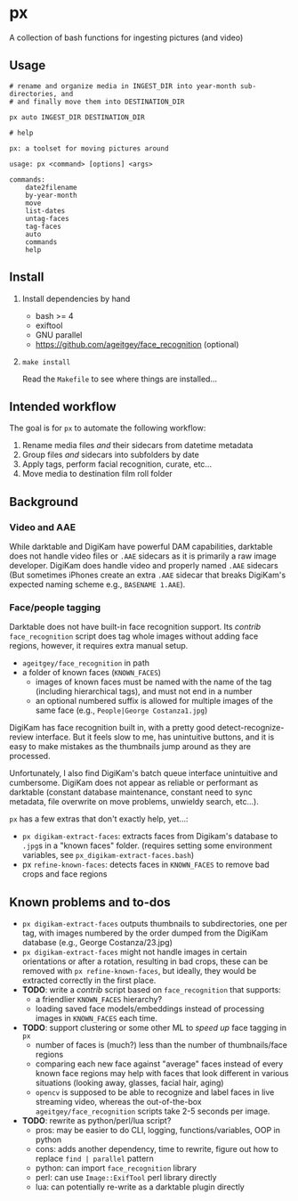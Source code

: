 # px

A collection of bash functions for ingesting pictures (and video)

## Usage

```
# rename and organize media in INGEST_DIR into year-month sub-directories, and
# and finally move them into DESTINATION_DIR

px auto INGEST_DIR DESTINATION_DIR

# help

px: a toolset for moving pictures around

usage: px <command> [options] <args>

commands:
    date2filename
    by-year-month
    move
    list-dates
    untag-faces
    tag-faces
    auto
    commands
    help

```

## Install

1. Install dependencies by hand

   - bash >= 4
   - exiftool
   - GNU parallel
   - https://github.com/ageitgey/face_recognition (optional)

2. `make install`

   Read the `Makefile` to see where things are installed...

## Intended workflow

The goal is for `px` to automate the following workflow:

1. Rename media files *and* their sidecars from datetime metadata
2. Group files *and* sidecars into subfolders by date
3. Apply tags, perform facial recognition, curate, etc...
4. Move media to destination film roll folder

## Background

### Video and AAE

While darktable and DigiKam have powerful DAM capabilities, darktable does not
handle video files or `.AAE` sidecars as it is primarily a raw image developer.
DigiKam does handle video and properly named `.AAE` sidecars (But sometimes
iPhones create an extra `.AAE` sidecar that breaks DigiKam's expected naming
scheme e.g., `BASENAME 1.AAE`).

### Face/people tagging

Darktable does not have built-in face recognition support. Its *contrib*
`face_recognition` script does tag whole images without adding face regions,
however, it requires extra manual setup.

- `ageitgey/face_recognition` in path
- a folder of known faces (`KNOWN_FACES`)
  - images of known faces must be named with the name of the tag (including
    hierarchical tags), and must not end in a number
  - an optional numbered suffix is allowed for multiple images of the same face
    (e.g., `People|George Costanza1.jpg`)

DigiKam has face recognition built in, with a pretty good
detect-recognize-review interface. But it feels slow to me, has unintuitive
buttons, and it is easy to make mistakes as the thumbnails jump around as
they are processed.

Unfortunately, I also find DigiKam's batch queue interface unintuitive and
cumbersome. DigiKam does not appear as reliable or performant as darktable
(constant database maintenance, constant need to sync metadata, file overwrite
on move problems, unwieldy search, etc...).

`px` has a few extras that don't exactly help, yet...:

- `px digikam-extract-faces`: extracts faces from Digikam's database to `.jpg`s
  in a "known faces" folder. (requires setting some environment variables, see
  `px_digikam-extract-faces.bash`)
- px `refine-known-faces`: detects faces in `KNOWN_FACES` to remove bad crops
  and face regions

## Known problems and to-dos

- `px digikam-extract-faces` outputs thumbnails to subdirectories, one per tag,
  with images numbered by the order dumped from the DigiKam database (e.g.,
  George Costanza/23.jpg)
- `px digikam-extract-faces` might not handle images in certain orientations or
  after a rotation, resulting in bad crops, these can be removed with `px
  refine-known-faces`, but ideally, they would be extracted correctly in the
  first place.
- **TODO**: write a *contrib* script based on `face_recognition` that supports:
  - a friendlier `KNOWN_FACES` hierarchy?
  - loading saved face models/embeddings instead of processing images in `KNOWN_FACES`
    each time.
- **TODO**: support clustering or some other ML to *speed up* face tagging in
  `px`
  - number of faces is (much?) less than the number of thumbnails/face regions
  - comparing each new face against "average" faces instead of every known face
    regions may help with faces that look different in various situations
    (looking away, glasses, facial hair, aging)
  - `opencv` is supposed to be able to recognize and label faces in live
    streaming video, whereas the out-of-the-box `ageitgey/face_recognition` scripts take
    2-5 seconds per image.
- **TODO**: rewrite as python/perl/lua script?
  - pros: may be easier to do CLI, logging, functions/variables, OOP in python
  - cons: adds another dependency, time to rewrite, figure out how to replace `find | parallel` pattern
  - python: can import `face_recognition` library
  - perl: can use `Image::ExifTool` perl library directly
  - lua: can potentially re-write as a darktable plugin directly

